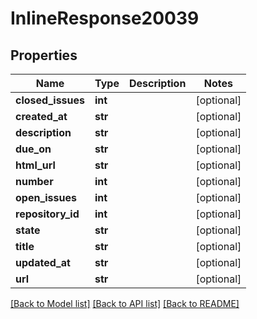 # InlineResponse20039

## Properties
Name | Type | Description | Notes
------------ | ------------- | ------------- | -------------
**closed_issues** | **int** |  | [optional] 
**created_at** | **str** |  | [optional] 
**description** | **str** |  | [optional] 
**due_on** | **str** |  | [optional] 
**html_url** | **str** |  | [optional] 
**number** | **int** |  | [optional] 
**open_issues** | **int** |  | [optional] 
**repository_id** | **int** |  | [optional] 
**state** | **str** |  | [optional] 
**title** | **str** |  | [optional] 
**updated_at** | **str** |  | [optional] 
**url** | **str** |  | [optional] 

[[Back to Model list]](../README.md#documentation-for-models) [[Back to API list]](../README.md#documentation-for-api-endpoints) [[Back to README]](../README.md)


